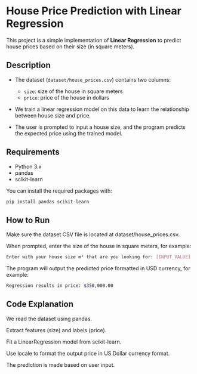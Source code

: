 # House Price Prediction with Linear Regression

This project is a simple implementation of **Linear Regression** to predict house prices based on their size (in square meters).

## Description

- The dataset (`dataset/house_prices.csv`) contains two columns:  
  - `size`: size of the house in square meters  
  - `price`: price of the house in dollars

- We train a linear regression model on this data to learn the relationship between house size and price.

- The user is prompted to input a house size, and the program predicts the expected price using the trained model.

## Requirements

- Python 3.x  
- pandas  
- scikit-learn  

You can install the required packages with:

```bash
pip install pandas scikit-learn

```

## How to Run
Make sure the dataset CSV file is located at dataset/house_prices.csv.

When prompted, enter the size of the house in square meters, for example:

```bash
Enter with your house size m² that are you looking for: [INPUT_VALUE]
```

The program will output the predicted price formatted in USD currency, for example:

```bash
Regression results in price: $350,000.00
```

## Code Explanation
We read the dataset using pandas.

Extract features (size) and labels (price).

Fit a LinearRegression model from scikit-learn.

Use locale to format the output price in US Dollar currency format.

The prediction is made based on user input.